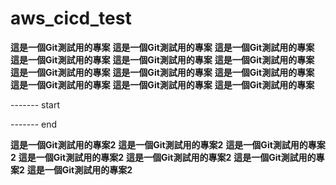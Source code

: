 # aws_cicd_test


**這是一個Git測試用的專案**
**這是一個Git測試用的專案**
**這是一個Git測試用的專案**
**這是一個Git測試用的專案**
**這是一個Git測試用的專案**
**這是一個Git測試用的專案**
**這是一個Git測試用的專案**
**這是一個Git測試用的專案**
**這是一個Git測試用的專案**
**這是一個Git測試用的專案**
**這是一個Git測試用的專案**
**這是一個Git測試用的專案**

------- start


------- end 


**這是一個Git測試用的專案2**
**這是一個Git測試用的專案2**
**這是一個Git測試用的專案2**
**這是一個Git測試用的專案2**
**這是一個Git測試用的專案2**
**這是一個Git測試用的專案2**
**這是一個Git測試用的專案2**


